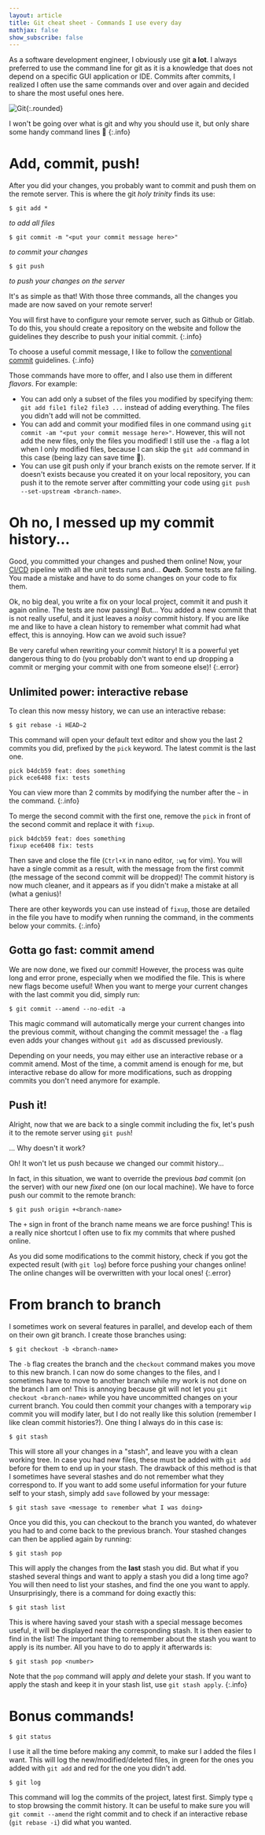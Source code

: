 ```yaml
---
layout: article
title: Git cheat sheet - Commands I use every day
mathjax: false
show_subscribe: false
---
```


As a software development engineer, I obviously use git **a lot**. I always preferred to use the command line for git as it is a knowledge that does not depend on a specific GUI application or IDE. Commits after commits, I realized I often use the same commands over and over again and decided to share the most useful ones here.

<!--more-->

![Git](https://raw.githubusercontent.com/AntoineRR/blog-website/master/assets/images/git.png){:.rounded}

I won't be going over what is git and why you should use it, but only share some handy command lines :slightly_smiling_face:
{:.info}

# Add, commit, push!

After you did your changes, you probably want to commit and push them on the remote server. This is where the git *holy trinity* finds its use:

```console
$ git add *
```
*to add all files*

```console
$ git commit -m "<put your commit message here>"
```
*to commit your changes*

```console
$ git push
```
*to push your changes on the server*

It's as simple as that! With those three commands, all the changes you made are now saved on your remote server!

You will first have to configure your remote server, such as Github or Gitlab. To do this, you should create a repository on the website and follow the guidelines they describe to push your initial commit.
{:.info}

To choose a useful commit message, I like to follow the [conventional commit](https://www.conventionalcommits.org/en/v1.0.0/#summary) guidelines.
{:.info}

Those commands have more to offer, and I also use them in different *flavors*. For example:
- You can add only a subset of the files you modified by specifying them: `git add file1 file2 file3 ...` instead of adding everything. The files you didn't add will not be committed.
- You can add and commit your modified files in one command using `git commit -am "<put your commit message here>"`. However, this will not add the new files, only the files you modified! I still use the `-a` flag a lot when I only modified files, because I can skip the `git add` command in this case (being lazy can save time :slightly_smiling_face:).
- You can use git push only if your branch exists on the remote server. If it doesn't exists because you created it on your local repository, you can push it to the remote server after committing your code using `git push --set-upstream <branch-name>`.

# Oh no, I messed up my commit history...

Good, you committed your changes and pushed them online! Now, your [CI/CD](https://en.wikipedia.org/wiki/CI/CD) pipeline with all the unit tests runs and... ***Ouch***. Some tests are failing. You made a mistake and have to do some changes on your code to fix them.

Ok, no big deal, you write a fix on your local project, commit it and push it again online. The tests are now passing! But... You added a new commit that is not really useful, and it just leaves a *noisy* commit history. If you are like me and like to have a clean history to remember what commit had what effect, this is annoying. How can we avoid such issue?

Be very careful when rewriting your commit history! It is a powerful yet dangerous thing to do (you probably don't want to end up dropping a commit or merging your commit with one from someone else)!
{:.error}

## Unlimited power: interactive rebase

To clean this now messy history, we can use an interactive rebase:
```console
$ git rebase -i HEAD~2
```

This command will open your default text editor and show you the last 2 commits you did, prefixed by the `pick` keyword. The latest commit is the last one.
```
pick b4dcb59 feat: does something
pick ece6408 fix: tests
```

You can view more than 2 commits by modifying the number after the `~` in the command.
{:.info}

To merge the second commit with the first one, remove the `pick` in front of the second commit and replace it with `fixup`.
```
pick b4dcb59 feat: does something
fixup ece6408 fix: tests
```

Then save and close the file (`Ctrl+X` in nano editor, `:wq` for vim). You will have a single commit as a result, with the message from the first commit (the message of the second commit will be dropped)! The commit history is now much cleaner, and it appears as if you didn't make a mistake at all (what a genius)!

There are other keywords you can use instead of `fixup`, those are detailed in the file you have to modify when running the command, in the comments below your commits.
{:.info}

## Gotta go fast: commit amend

We are now done, we fixed our commit! However, the process was quite long and error prone, especially when we modified the file. This is where new flags become useful! When you want to merge your current changes with the last commit you did, simply run:

```console
$ git commit --amend --no-edit -a
```

This magic command will automatically merge your current changes into the previous commit, without changing the commit message! the `-a` flag even adds your changes without `git add` as discussed previously.

Depending on your needs, you may either use an interactive rebase or a commit amend. Most of the time, a commit amend is enough for me, but interactive rebase do allow for more modifications, such as dropping commits you don't need anymore for example.

## Push it!

Alright, now that we are back to a single commit including the fix, let's push it to the remote server using `git push`!

... Why doesn't it work?

Oh! It won't let us push because we changed our commit history...

In fact, in this situation, we want to override the previous *bad* commit (on the server) with our new *fixed* one (on our local machine). We have to force push our commit to the remote branch:
```console
$ git push origin +<branch-name>
```

The `+` sign in front of the branch name means we are force pushing! This is a really nice shortcut I often use to fix my commits that where pushed online.

As you did some modifications to the commit history, check if you got the expected result (with `git log`) before force pushing your changes online! The online changes will be overwritten with your local ones!
{:.error}

# From branch to branch

I sometimes work on several features in parallel, and develop each of them on their own git branch. I create those branches using:
```console
$ git checkout -b <branch-name>
```

The `-b` flag creates the branch and the `checkout` command makes you move to this new branch. I can now do some changes to the files, and I sometimes have to move to another branch while my work is not done on the branch I am on! This is annoying because git will not let you `git checkout <branch-name>` while you have uncommitted changes on your current branch. You could then commit your changes with a temporary `wip` commit you will modify later, but I do not really like this solution (remember I like clean commit histories?). One thing I always do in this case is:
```console
$ git stash
```

This will store all your changes in a "stash", and leave you with a clean working tree. In case you had new files, these must be added with `git add` before for them to end up in your stash. The drawback of this method is that I sometimes have several stashes and do not remember what they correspond to. If you want to add some useful information for your future self to your stash, simply add `save` followed by your message:
```console
$ git stash save <message to remember what I was doing>
```

Once you did this, you can checkout to the branch you wanted, do whatever you had to and come back to the previous branch. Your stashed changes can then be applied again by running:
```console
$ git stash pop
```

This will apply the changes from the **last** stash you did. But what if you stashed several things and want to apply a stash you did a long time ago? You will then need to list your stashes, and find the one you want to apply. Unsurprisingly, there is a command for doing exactly this:
```console
$ git stash list
```

This is where having saved your stash with a special message becomes useful, it will be displayed near the corresponding stash. It is then easier to find in the list! The important thing to remember about the stash you want to apply is its number. All you have to do to apply it afterwards is:
```console
$ git stash pop <number>
```

Note that the `pop` command will apply *and* delete your stash. If you want to apply the stash and keep it in your stash list, use `git stash apply`.
{:.info}

# Bonus commands!

```console
$ git status
```
I use it all the time before making any commit, to make sur I added the files I want. This will log the new/modified/deleted files, in green for the ones you added with `git add` and red for the one you didn't add.

```console
$ git log
```
This command will log the commits of the project, latest first. Simply type `q` to stop browsing the commit history. It can be useful to make sure you will `git commit --amend` the right commit and to check if an interactive rebase (`git rebase -i`) did what you wanted.
